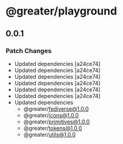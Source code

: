 # @greater/playground

## 0.0.1

### Patch Changes

- Updated dependencies [a24ce74]
- Updated dependencies [a24ce74]
- Updated dependencies [a24ce74]
- Updated dependencies [a24ce74]
- Updated dependencies [a24ce74]
- Updated dependencies [a24ce74]
- Updated dependencies
  - @greater/fediverse@1.0.0
  - @greater/icons@1.0.0
  - @greater/primitives@1.0.0
  - @greater/tokens@1.0.0
  - @greater/utils@1.0.0

